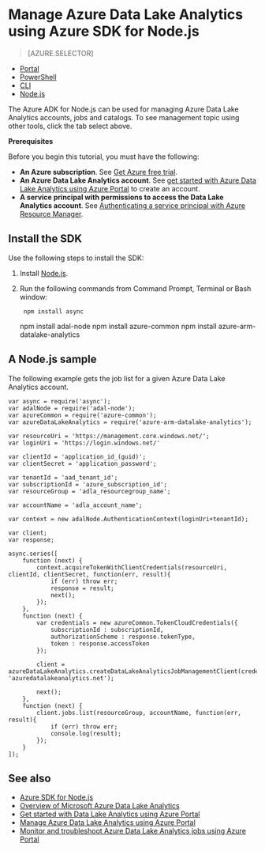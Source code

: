 <properties 
   pageTitle="Manage Azure Data Lake Analytics using Azure SDK for Node.js | Azure" 
   description="Learn how to manage Data Lake Analytics accounts, data sources, jobs and users using Azure SDK for Node.js" 
   services="data-lake-analytics" 
   documentationCenter="" 
   authors="mumian" 
   manager="paulettm" 
   editor="cgronlun"/>

<tags
   ms.service="data-lake-analytics"
   ms.devlang="na"
   ms.topic="get-started-article"
   ms.tgt_pltfrm="na"
   ms.workload="big-data" 
   ms.date="12/11/2015"
   ms.author="jgao"/>

# Manage Azure Data Lake Analytics using Azure SDK for Node.js
> [AZURE.SELECTOR]
- [Portal](../articles/data-lake-analytics/data-lake-analytics-manage-use-portal.md)
- [PowerShell](../articles/data-lake-analytics/data-lake-analytics-manage-use-powershell.md)
- [CLI](../articles/data-lake-analytics/data-lake-analytics-manage-use-cli.md)
- [Node.js](../articles/data-lake-analytics/data-lake-analytics-manage-use-nodejs.md)


The Azure ADK for Node.js can be used for managing Azure Data Lake Analytics accounts, jobs and catalogs. To see management topic using other tools, click the tab select above.

**Prerequisites**

Before you begin this tutorial, you must have the following:

* **An Azure subscription**. See [Get Azure free trial](https://azure.microsoft.com/pricing/free-trial/).
* **An Azure Data Lake Analytics account**. See [get started with Azure Data Lake Analytics using Azure Portal](data-lake-analytics-get-started-portal.md) to create an account.
* **A service principal with permissions to access the Data Lake Analytics account**. See [Authenticating a service principal with Azure Resource Manager](resource-group-authenticate-service-principal.md).

## Install the SDK
Use the following steps to install the SDK:

1. Install [Node.js](https://nodejs.org/).
2. Run the following commands from Command Prompt, Terminal or Bash window:

        npm install async
     npm install adal-node
     npm install azure-common
     npm install azure-arm-datalake-analytics


## A Node.js sample
The following example gets the job list for a given Azure Data Lake Analytics account.

    var async = require('async');
    var adalNode = require('adal-node');
    var azureCommon = require('azure-common');
    var azureDataLakeAnalytics = require('azure-arm-datalake-analytics');

    var resourceUri = 'https://management.core.windows.net/';
    var loginUri = 'https://login.windows.net/'

    var clientId = 'application_id_(guid)';
    var clientSecret = 'application_password';

    var tenantId = 'aad_tenant_id';
    var subscriptionId = 'azure_subscription_id';
    var resourceGroup = 'adla_resourcegroup_name';

    var accountName = 'adla_account_name';

    var context = new adalNode.AuthenticationContext(loginUri+tenantId);

    var client;
    var response;

    async.series([
        function (next) {
            context.acquireTokenWithClientCredentials(resourceUri, clientId, clientSecret, function(err, result){
                if (err) throw err;
                response = result;
                next();
            });
        },
        function (next) {
            var credentials = new azureCommon.TokenCloudCredentials({
                subscriptionId : subscriptionId,
                authorizationScheme : response.tokenType,
                token : response.accessToken
            });

            client = azureDataLakeAnalytics.createDataLakeAnalyticsJobManagementClient(credentials, 'azuredatalakeanalytics.net');

            next();
        },
        function (next) {
            client.jobs.list(resourceGroup, accountName, function(err, result){
                if (err) throw err;
                console.log(result);
            });
        }
    ]);


## See also
* [Azure SDK for Node.js](http://azure.github.io/azure-sdk-for-node/)
* [Overview of Microsoft Azure Data Lake Analytics](data-lake-analytics-overview.md)
* [Get started with Data Lake Analytics using Azure Portal](data-lake-analytics-get-started-portal.md)
* [Manage Azure Data Lake Analytics using Azure Portal](data-lake-analytics-use-portal.md)
* [Monitor and troubleshoot Azure Data Lake Analytics jobs using Azure Portal](data-lake-analytics-monitor-and-troubleshoot-jobs-tutorial.md)

